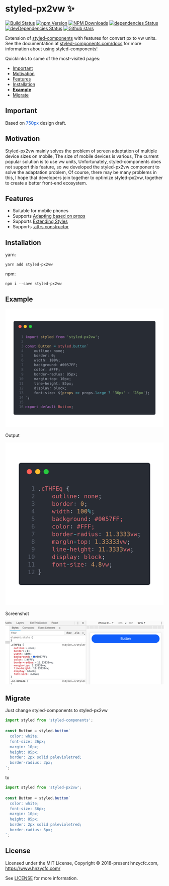 # styled-px2vw ✨
[![Build Status](https://travis-ci.com/hnzycfcfed/styled-px2vw.svg?branch=master)](https://travis-ci.com/hnzycfcfed/styled-px2vw)
[![npm Version](https://flat.badgen.net/npm/v/styled-px2vw)](https://www.npmjs.com/package/styled-px2vw)
[![NPM Downloads](https://flat.badgen.net/npm/dw/styled-px2vw)](https://www.npmjs.com/package/styled-px2vw)
[![dependencies Status](https://flat.badgen.net/david/dep/hnzycfcfed/styled-px2vw)](https://www.npmjs.com/package/styled-px2vw)
[![devDependencies Status](https://flat.badgen.net/david/dep/hnzycfcfed/styled-px2vw)](https://www.npmjs.com/package/styled-px2vw)
[![Github stars](https://flat.badgen.net/github/stars/hnzycfcfed/styled-px2vw)](https://github.com/hnzycfcfed/styled-px2vw)

Extension of [styled-components](https://www.styled-components.com/) with features for convert px to vw units. <br>
See the documentation at [styled-components.com/docs](https://www.styled-components.com/docs) for more information about using styled-components!

Quicklinks to some of the most-visited pages:

- [Important](#important)
- [Motivation](#motivation)
- [Features](#features)
- [Installation](#installation)
- <strong>[Example](#example)</strong>
- [Migrate](#migrate)

## Important
Based on <font color=#0e59d8>750px</font> design draft.

## Motivation
Styled-px2vw mainly solves the problem of screen adaptation of multiple device sizes on mobile, The size of mobile devices is various, The current popular solution is to use vw units, Unfortunately, styled-components does not support this feature, so we developed the styled-px2vw component to solve the adaptation problem, Of course, there may be many problems in this, I hope that developers join together to optimize styled-px2vw, together to create a better front-end ecosystem.

## Features
- Suitable for mobile phones
- Supports [Adapting based on props](https://www.styled-components.com/docs/basics#adapting-based-on-props)
- Supports [Extending Styles](https://www.styled-components.com/docs/basics#extending-styles)
- Supports [.attrs constructor](https://www.styled-components.com/docs/api#attrs)

## Installation
yarn:
```
yarn add styled-px2vw
```
npm:
```
npm i --save styled-px2vw
```

## Example
![style](/docs/images/style.png)

Output

![converted](/docs/images/converted.png)

Screenshot

![screenshot](/docs/screenshot/screenshot.png)

## Migrate
Just change styled-components to styled-px2vw

```javascript
import styled from 'styled-components';

const Button = styled.button`
  color: white;
  font-size: 36px;
  margin: 10px;
  height: 85px;
  border: 2px solid palevioletred;
  border-radius: 3px;
`;
```
to
```javascript
import styled from 'styled-px2vw';

const Button = styled.button`
  color: white;
  font-size: 36px;
  margin: 10px;
  height: 85px;
  border: 2px solid palevioletred;
  border-radius: 3px;
`;
```

## License

Licensed under the MIT License, Copyright © 2018-present hnzycfc.com, https://www.hnzycfc.com/

See [LICENSE](./LICENSE) for more information.
